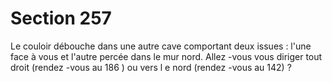 # Section 257

Le couloir débouche dans une autre cave comportant deux issues
: l'une face à vous et l'autre percée dans le mur nord. Allez -vous
vous diriger tout droit (rendez -vous au 186 ) ou vers l e nord
(rendez -vous au 142) ?